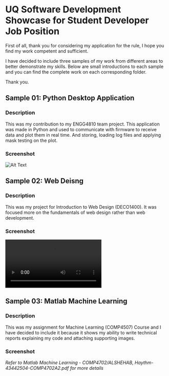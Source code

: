 # UQ Software Development Showcase for Student Developer Job Position
First of all, thank you for considering my application for the rule, I hope you find my work competent and sufficient.

I have decided to include three samples of my work from different areas to better demonstrate my skills. Below are small introductions to each sample and you can find the complete work on each corresponding folder.

Thank you.


## Sample 01: Python Desktop Application
### __Description__

This was my contribution to my ENGG4810 team project. This application
was made in Python and used to communicate with firmware to receive data
and plot them in real time. And storing, loading log files and applying
mask testing on the plot.

### __Screenshot__

![Alt Text](http://i.cubeupload.com/d13955.gif)

<!--------------------------------------------------------------------->
## Sample 02: Web Deisng
### __Description__

This was my project for Introduction to Web Design (DECO1400).
It was focused more on the fundamentals of web design rather than web development.

### __Screenshot__

![Alt Text](http://s1.webmshare.com/ONnBY.webm)
<!--------------------------------------------------------------------->
## Sample 03: Matlab Machine Learning
### __Description__

This was my assignment for Machine Learning (COMP4507) Course and I have
decided to include it because it shows my ability to write technical reports explaining my code and attaching supporting images.

### __Screenshot__

*Refer to Matlab Machine Learning - COMP4702/ALSHEHAB, Haythm-43442504-COMP4702A2.pdf for more details*





